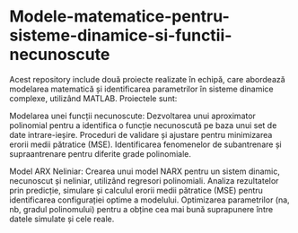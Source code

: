 # Modele-matematice-pentru-sisteme-dinamice-si-functii-necunoscute
Acest repository include două proiecte realizate în echipă, care abordează modelarea matematică și identificarea parametrilor în sisteme dinamice complexe, utilizând MATLAB. Proiectele sunt:

Modelarea unei funcții necunoscute:
Dezvoltarea unui aproximator polinomial pentru a identifica o funcție necunoscută pe baza unui set de date intrare-ieșire.
Proceduri de validare și ajustare pentru minimizarea erorii medii pătratice (MSE).
Identificarea fenomenelor de subantrenare și supraantrenare pentru diferite grade polinomiale.


Model ARX Neliniar:
Crearea unui model NARX pentru un sistem dinamic, necunoscut și neliniar, utilizând regresori polinomiali.
Analiza rezultatelor prin predicție, simulare și calculul erorii medii pătratice (MSE) pentru identificarea configurației optime a modelului.
Optimizarea parametrilor (na, nb, gradul polinomului) pentru a obține cea mai bună suprapunere între datele simulate și cele reale.
